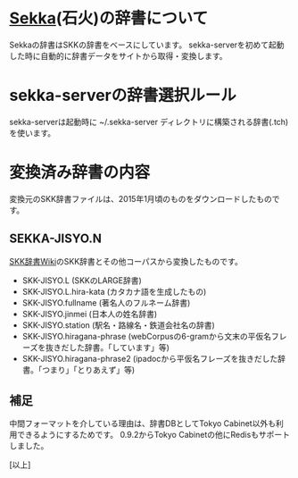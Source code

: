 # [Sekka](Sekka)(石火)の辞書について
Sekkaの辞書はSKKの辞書をベースにしています。
sekka-serverを初めて起動した時に自動的に辞書データをサイトから取得・変換します。

# sekka-serverの辞書選択ルール
sekka-serverは起動時に ~/.sekka-server ディレクトリに構築される辞書(.tch)を使います。

# 変換済み辞書の内容
変換元のSKK辞書ファイルは、2015年1月頃のものをダウンロードしたものです。

## SEKKA-JISYO.N

[SKK辞書Wiki](http://openlab.ring.gr.jp/skk/wiki/wiki.cgi?page=SKK辞書)のSKK辞書とその他コーパスから変換したものです。
- SKK-JISYO.L                (SKKのLARGE辞書)
- SKK-JISYO.L.hira-kata      (カタカナ語を生成したもの)
- SKK-JISYO.fullname         (著名人のフルネーム辞書)
- SKK-JISYO.jinmei           (日本人の姓名辞書)
- SKK-JISYO.station          (駅名・路線名・鉄道会社名の辞書)
- SKK-JISYO.hiragana-phrase  (webCorpusの6-gramから文末の平仮名フレーズを抜きだした辞書。「しています」等)
- SKK-JISYO.hiragana-phrase2 (ipadocから平仮名フレーズを抜きだした辞書。「つまり」「とりあえず」等)

## 補足
中間フォーマットを介している理由は、辞書DBとしてTokyo Cabinet以外も利用できるようにするためです。
0.9.2からTokyo Cabinetの他にRedisもサポートしました。

[以上]
